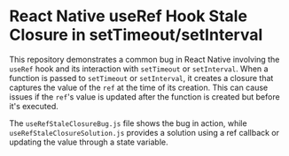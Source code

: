 # React Native useRef Hook Stale Closure in setTimeout/setInterval

This repository demonstrates a common bug in React Native involving the `useRef` hook and its interaction with `setTimeout` or `setInterval`.  When a function is passed to `setTimeout` or `setInterval`, it creates a closure that captures the value of the `ref` at the time of its creation. This can cause issues if the `ref`'s value is updated after the function is created but before it's executed.

The `useRefStaleClosureBug.js` file shows the bug in action, while `useRefStaleClosureSolution.js` provides a solution using a ref callback or updating the value through a state variable.
